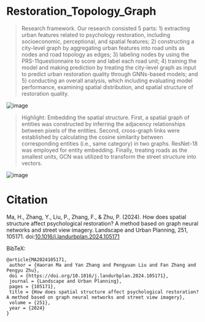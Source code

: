 # Restoration_Topology_Graph
> Research framework. Our research consisted 5 parts: 1) extracting urban features related to psychology restoration, including socioeconomic, perceptional, and spatial features; 2) constructing a city-level graph by aggregating urban features into road units as nodes and road topology as edges; 3) labeling nodes by using the PRS-11questionnaire to score and label each road unit; 4) training the model and making prediction by treating the city-level graph as input to predict urban restoration quality through GNNs-based models; and 5) conducting an overall analysis, which including evaluating model performance, examining spatial distribution, and spatial structure of restoration quality.

![image](https://github.com/user-attachments/assets/12d36337-7ef5-4964-96f3-d1df283f693f)

> Highlight: Embedding the spatial structure. First, a spatial graph of entities was constructed by inferring the adjacency relationships between pixels of the entities. Second, cross-graph links were established by calculating the cosine similarity between corresponding entities (i.e., same category) in two graphs. ResNet-18 was employed for entity embedding. Finally, treating roads as the smallest units, GCN was utilized to transform the street structure into vectors.

![image](https://github.com/user-attachments/assets/633e1514-832b-4e1e-9e76-f345ab0bae61)


# Citation

Ma, H., Zhang, Y., Liu, P., Zhang, F., & Zhu, P. (2024). How does spatial structure affect psychological restoration? A method based on graph neural networks and street view imagery. Landscape and Urban Planning, 251, 105171. doi:[10.1016/j.landurbplan.2024.105171](https://doi.org/10.1016/j.landurbplan.2024.105171)

BibTeX:
```
@article{MA2024105171,
 author = {Haoran Ma and Yan Zhang and Pengyuan Liu and Fan Zhang and Pengyu Zhu},
 doi = {https://doi.org/10.1016/j.landurbplan.2024.105171},
 journal = {Landscape and Urban Planning},
 pages = {105171},
 title = {How does spatial structure affect psychological restoration? A method based on graph neural networks and street view imagery},
 volume = {251},
 year = {2024}
}
```
